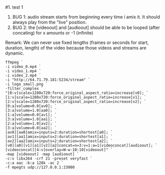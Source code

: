 #1. test 1
1. BUG 1: audio stream starts from beginning every time i amix it.
It should always play from the "live" position.
2. BUG 2: the [videoout] and [audioout] should be able to be looped (after concating) for x amounts or -1 (infinite)

Remark:
We can never use fixed lengths (frames or seconds for start, duration, length) of the video because those videos and streams are dynamic.

```
ffmpeg `
-i video_0.mp4 `
-i video_1.mp4 `
-i video_2.mp4 `
-i "http://64.71.79.181:5234/stream" `
-i logo_small.png `
-filter_complex `
"[0:v]scale=1280x720:force_original_aspect_ratio=increase[v0]; `
[1:v]scale=1280x720:force_original_aspect_ratio=increase[v1]; `
[2:v]scale=1280x720:force_original_aspect_ratio=increase[v2]; `
[0:a]volume=0.0[av0]; `
[3:a]volume=1.0[aa0]; `
[1:a]volume=0.0[av1]; `
[3:a]volume=1.0[aa1]; `
[2:a]volume=1.0[av2]; `
[3:a]volume=0.0[aa2]; `
[av0][aa0]amix=inputs=2:duration=shortest[a0]; `
[av1][aa1]amix=inputs=2:duration=shortest[a1]; `
[av2][aa2]amix=inputs=2:duration=shortest[a2]; `
[v0][a0][v1][a1][v2][a2]concat=n=3:v=1:a=1[videoconcat][audioout]; `
[videoconcat][4:v]overlay=W-w-10:10[videoout]" `
-map [videoout] -map [audioout] `
-c:v libx264 -crf 21 -preset veryfast `
-c:a aac -b:a 128k -ac 2 `
-f mpegts udp://127.0.0.1:23000
```
